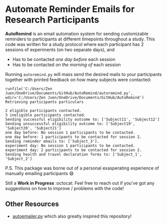 # Automate Reminder Emails for Research Participants
**AutoRemind** is an email automation system for sending customizable reminders to participants at different timepoints throughout a study.
This code was written for a study protocol where each participant has 2 sessions of experiments (on two separate days), and
- Has to be contacted *one day before* each session
- Has to be contacted *on the morning of* each session


Running `autoremind.py` will mass send the desired mails to your participants together with printed feedback on how many subjects were contacted:
```
runfile('C:/Users/Zen Juen/OneDrive/Documents/GitHub/AutoRemind/autoremind.py', wdir='C:/Users/Zen Juen/OneDrive/Documents/GitHub/AutoRemind')
Retrieving participants particulars

2 eligible participants contacted.
3 ineligible participants contacted.
Sending successful eligibility outcome to: ['Subject11', 'Subject12']
Sending unsuccessful eligibility outcome to: ['Subject19', 'Subject20', 'Subject21']
one day before: No session 1 participants to be contacted.
one day before: 1 participants to be contacted for session 2.
Sending reminder emails to: ['Subject_3'].
experiment day: No session 1 participants to be contacted.
experiment day: 2 participants to be contacted for session 2.
Sending health and travel declaration forms to: ['Subject_1', 'Subject_2']
```
P.S. This package was borne out of a personal exasperating experience of manually emailing participants :smile:

Still a **Work in Progress** :octocat:
Feel free to reach out if you've got any suggestions on how to improve / problems with the code!


## Other Resources
- [autoemailer.py](https://github.com/colinquirk/autoemailer/) which also greatly inspired this repository!
